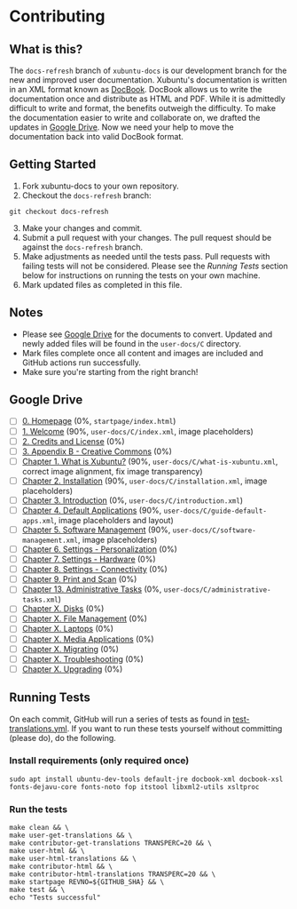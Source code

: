 # Contributing

## What is this?

The `docs-refresh` branch of `xubuntu-docs` is our development branch for the new and improved user documentation. Xubuntu's documentation is written in an XML format known as [DocBook](https://docbook.org/). DocBook allows us to write the documentation once and distribute as HTML and PDF. While it is admittedly difficult to write and format, the benefits outweigh the difficulty. To make the documentation easier to write and collaborate on, we drafted the updates in [Google Drive](https://drive.google.com/drive/folders/10nsLPokttFjG9g4x4mLBYNkTyO0izy5H). Now we need your help to move the documentation back into valid DocBook format.

## Getting Started

1. Fork xubuntu-docs to your own repository.
2. Checkout the `docs-refresh` branch:
```
git checkout docs-refresh
```
3. Make your changes and commit.
4. Submit a pull request with your changes. The pull request should be against the `docs-refresh` branch.
5. Make adjustments as needed until the tests pass. Pull requests with failing tests will not be considered. Please see the _Running Tests_ section below for instructions on running the tests on your own machine.
6. Mark updated files as completed in this file.

## Notes
- Please see [Google Drive](https://drive.google.com/drive/folders/10nsLPokttFjG9g4x4mLBYNkTyO0izy5H) for the documents to convert. Updated and newly added files will be found in the `user-docs/C` directory.
- Mark files complete once all content and images are included and GitHub actions run successfully.
- Make sure you're starting from the right branch!

## Google Drive
- [ ] [0. Homepage](https://docs.google.com/document/d/1Aj_Wdj9Uq62Ju0bvjhz15NVdaI_SaAMo8xqdU9s67YE/edit?usp=sharing) (0%, `startpage/index.html`)
- [ ] [1. Welcome](https://docs.google.com/document/d/1KpmN_tCOHaDwQgNtqyyt6DqZ7M0xSMCNTadORcY_Whw/edit?usp=sharing) (90%, `user-docs/C/index.xml`, image placeholders)
- [ ] [2. Credits and License](https://docs.google.com/document/d/17v09cwXQLc-xs06inNz0KnEgllleUaJDPg4kV0dHF9Q/edit?usp=sharing) (0%)
- [ ] [3. Appendix B - Creative Commons](https://docs.google.com/document/d/1zkAFZHw1d3OOgx3C2Bxjr4VduVKho423k0fnCWLc6XI/edit?usp=sharing) (0%)
- [ ] [Chapter 1. What is Xubuntu?](https://docs.google.com/document/d/1kkq51aJLT-BdCogUS4INhrR4e_IRgLT7YlUAWL32m4g/edit?usp=sharing) (90%, `user-docs/C/what-is-xubuntu.xml`, correct image alignment, fix image transparency)
- [ ] [Chapter 2. Installation](https://docs.google.com/document/d/1EWQkW0aP6pk0LrSVlwFk8F2SIJietHNzX9g2Z34fbhE/edit?usp=sharing) (90%, `user-docs/C/installation.xml`, image placeholders)
- [ ] [Chapter 3. Introduction](https://docs.google.com/document/d/1wlzxgu3yUiLnUd5zoU0MgpI4x1spOo9N1F1wuuzVdl0/edit?usp=sharing) (0%, `user-docs/C/introduction.xml`)
- [ ] [Chapter 4. Default Applications](https://docs.google.com/document/d/1igFIwL0kRnxu3aAUC-yJeGJfDK1LVKYx24u6NXtw2gs/edit?usp=sharing) (90%, `user-docs/C/guide-default-apps.xml`, image placeholders and layout)
- [ ] [Chapter 5. Software Management](https://docs.google.com/document/d/1baVr_9CUEHd2c8y0_W0INc20c8LAKS8PNJknJnS8NpM/edit?usp=sharing) (90%, `user-docs/C/software-management.xml`, image placeholders)
- [ ] [Chapter 6. Settings - Personalization](https://docs.google.com/document/d/1WC4y48PRXpjSUo8dAZHSgmN4BvnKK4LBkrjPWJDz848/edit?usp=sharing) (0%)
- [ ] [Chapter 7. Settings - Hardware](https://docs.google.com/document/d/17ns9RcfTP98F2tD1X8sWF3bbOteQ0b4zUTstD0Ux8Lo/edit?usp=sharing) (0%)
- [ ] [Chapter 8. Settings - Connectivity](https://docs.google.com/document/d/1XbPCwmv3r1R_HdJ99ORqgqY-2f8dhpaUrpGYOH_-gsU/edit?usp=sharing) (0%)
- [ ] [Chapter 9. Print and Scan](https://docs.google.com/document/d/1Tkei3fxi3UtpsY2QE5ubBv46s8Q3im3PjLTy-pwx6-I/edit?usp=sharing) (0%)
- [ ] [Chapter 13. Administrative Tasks](https://docs.google.com/document/d/1zySTkXoxPJPvVR7DpTwCCmSZ8k0izkAPUyzh1cbDBUw/edit?usp=sharing) (0%, `user-docs/C/administrative-tasks.xml`)
- [ ] [Chapter X. Disks](https://docs.google.com/document/d/1J0JmtGaCmNJJzGmIdDu2eYWkoyXHQkoaKG7ThJovp7s/edit?usp=sharing) (0%)
- [ ] [Chapter X. File Management](https://docs.google.com/document/d/1qY7MJDguvPCzV-BMa9P9ZFSEPneq4nZ6AhgN-Zz5UNA/edit?usp=sharing) (0%)
- [ ] [Chapter X. Laptops](https://docs.google.com/document/d/1XWe8GApyy3Y-GahLEp9VKJV0Ahf9LXf10YuNNpxEmYk/edit?usp=sharing) (0%)
- [ ] [Chapter X. Media Applications](https://docs.google.com/document/d/11AEaV1uqNoZCAb7elvMMl-uMt_5_wAtsfORhkLj0nmw/edit?usp=sharing) (0%)
- [ ] [Chapter X. Migrating](https://docs.google.com/document/d/1SifZ1BDchAOatt43zh8mjwV285ucuKwdfEfWXKZQgPc/edit?usp=sharing) (0%)
- [ ] [Chapter X. Troubleshooting](https://docs.google.com/document/d/1KsbAaCqHHpb9Yl4lx9vZAtgYYATXgblMfAO_9I5_j8Q/edit?usp=sharing) (0%)
- [ ] [Chapter X. Upgrading](https://docs.google.com/document/d/1hR7tcqXLHZoXv8znGG05ioiFPRrAO6kAtyyeFkYcuoc/edit?usp=sharing) (0%)

## Running Tests
On each commit, GitHub will run a series of tests as found in [test-translations.yml](https://github.com/Xubuntu/xubuntu-docs/blob/docs-refresh/.github/workflows/test-translations.yml). If you want to run these tests yourself without committing (please do), do the following.

### Install requirements (only required once)
```
sudo apt install ubuntu-dev-tools default-jre docbook-xml docbook-xsl fonts-dejavu-core fonts-noto fop itstool libxml2-utils xsltproc
```

### Run the tests
```
make clean && \
make user-get-translations && \
make contributor-get-translations TRANSPERC=20 && \
make user-html && \
make user-html-translations && \
make contributor-html && \
make contributor-html-translations TRANSPERC=20 && \
make startpage REVNO=${GITHUB_SHA} && \
make test && \
echo "Tests successful"
```
